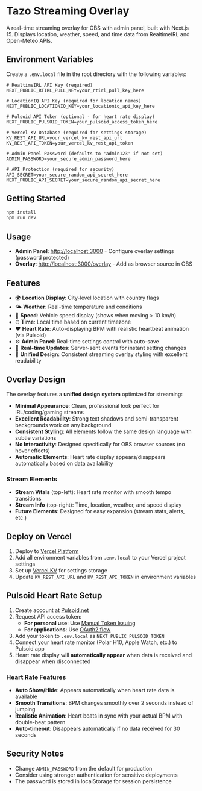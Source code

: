 # Tazo Streaming Overlay

A real-time streaming overlay for OBS with admin panel, built with Next.js 15. Displays location, weather, speed, and time data from RealtimeIRL and Open-Meteo APIs.

## Environment Variables

Create a `.env.local` file in the root directory with the following variables:

```env
# RealtimeIRL API Key (required)
NEXT_PUBLIC_RTIRL_PULL_KEY=your_rtirl_pull_key_here

# LocationIQ API Key (required for location names)
NEXT_PUBLIC_LOCATIONIQ_KEY=your_locationiq_api_key_here

# Pulsoid API Token (optional - for heart rate display)
NEXT_PUBLIC_PULSOID_TOKEN=your_pulsoid_access_token_here

# Vercel KV Database (required for settings storage)
KV_REST_API_URL=your_vercel_kv_rest_api_url
KV_REST_API_TOKEN=your_vercel_kv_rest_api_token

# Admin Panel Password (defaults to 'admin123' if not set)
ADMIN_PASSWORD=your_secure_admin_password_here

# API Protection (required for security)
API_SECRET=your_secure_random_api_secret_here
NEXT_PUBLIC_API_SECRET=your_secure_random_api_secret_here
```

## Getting Started

```bash
npm install
npm run dev
```

## Usage

- **Admin Panel**: [http://localhost:3000](http://localhost:3000) - Configure overlay settings (password protected)
- **Overlay**: [http://localhost:3000/overlay](http://localhost:3000/overlay) - Add as browser source in OBS

## Features

- 🌍 **Location Display**: City-level location with country flags
- 🌤️ **Weather**: Real-time temperature and conditions 
- 🚗 **Speed**: Vehicle speed display (shows when moving > 10 km/h)
- ⏰ **Time**: Local time based on current timezone
- ❤️ **Heart Rate**: Auto-displaying BPM with realistic heartbeat animation (via Pulsoid)
- ⚙️ **Admin Panel**: Real-time settings control with auto-save
- 📡 **Real-time Updates**: Server-sent events for instant setting changes
- 🎨 **Unified Design**: Consistent streaming overlay styling with excellent readability

## Overlay Design

The overlay features a **unified design system** optimized for streaming:

- **Minimal Appearance**: Clean, professional look perfect for IRL/coding/gaming streams
- **Excellent Readability**: Strong text shadows and semi-transparent backgrounds work on any background
- **Consistent Styling**: All elements follow the same design language with subtle variations
- **No Interactivity**: Designed specifically for OBS browser sources (no hover effects)
- **Automatic Elements**: Heart rate display appears/disappears automatically based on data availability

### Stream Elements

- **Stream Vitals** (top-left): Heart rate monitor with smooth tempo transitions
- **Stream Info** (top-right): Time, location, weather, and speed display
- **Future Elements**: Designed for easy expansion (stream stats, alerts, etc.)

## Deploy on Vercel

1. Deploy to [Vercel Platform](https://vercel.com/new)
2. Add all environment variables from `.env.local` to your Vercel project settings
3. Set up [Vercel KV](https://vercel.com/docs/storage/vercel-kv) for settings storage
4. Update `KV_REST_API_URL` and `KV_REST_API_TOKEN` in environment variables

## Pulsoid Heart Rate Setup

1. Create account at [Pulsoid.net](https://pulsoid.net)
2. Request API access token:
   - **For personal use**: Use [Manual Token Issuing](https://docs.pulsoid.net/access-token-management/manual-token-issuing)
   - **For applications**: Use [OAuth2 flow](https://docs.pulsoid.net/access-token-management/oauth2-authorization-code-grant)
3. Add your token to `.env.local` as `NEXT_PUBLIC_PULSOID_TOKEN`
4. Connect your heart rate monitor (Polar H10, Apple Watch, etc.) to Pulsoid app
5. Heart rate display will **automatically appear** when data is received and disappear when disconnected

### Heart Rate Features

- **Auto Show/Hide**: Appears automatically when heart rate data is available
- **Smooth Transitions**: BPM changes smoothly over 2 seconds instead of jumping
- **Realistic Animation**: Heart beats in sync with your actual BPM with double-beat pattern
- **Auto-timeout**: Disappears automatically if no data received for 30 seconds

## Security Notes

- Change `ADMIN_PASSWORD` from the default for production
- Consider using stronger authentication for sensitive deployments
- The password is stored in localStorage for session persistence

